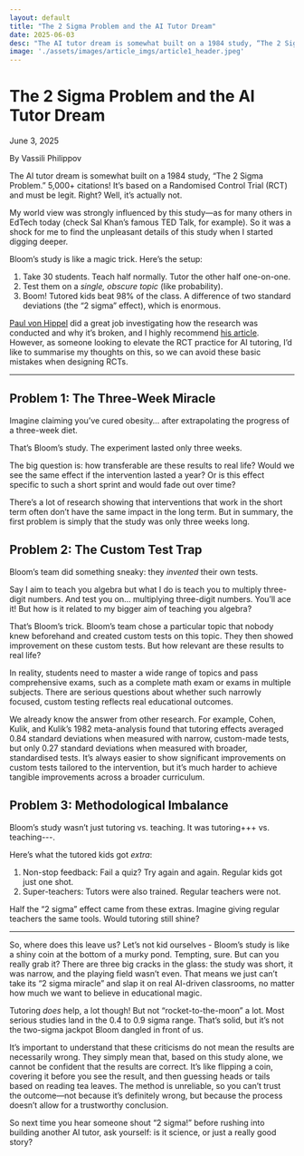 ```yaml
---
layout: default
title: "The 2 Sigma Problem and the AI Tutor Dream"
date: 2025-06-03
desc: "The AI tutor dream is somewhat built on a 1984 study, “The 2 Sigma Problem.” 5,000+ citations! It’s based on a Randomised Control Trial (RCT) and must be legit. Right? Well, it’s actually not."
image: './assets/images/article_imgs/article1_header.jpeg'
---
```


# The 2 Sigma Problem and the AI Tutor Dream

June 3, 2025

By Vassili Philippov

The AI tutor dream is somewhat built on a 1984 study, “The 2 Sigma Problem.” 5,000+ citations! It’s based on a Randomised Control Trial (RCT) and must be legit. Right? Well, it’s actually not.

My world view was strongly influenced by this study—as for many others in EdTech today (check Sal Khan’s famous TED Talk, for example). So it was a shock for me to find the unpleasant details of this study when I started digging deeper.

Bloom’s study is like a magic trick. Here’s the setup:

1. Take 30 students. Teach half normally. Tutor the other half one-on-one.
2. Test them on a _single, obscure topic_ (like probability).
3. Boom! Tutored kids beat 98% of the class. A difference of two standard deviations (the “2 sigma” effect), which is enormous.

[Paul von Hippel](https://www.linkedin.com/in/paul-von-hippel-8663857/?lipi=urn%3Ali%3Apage%3Ad_flagship3_pulse_read%3BqUJU74%2FbSb%2BpFrPgywYcsA%3D%3D) did a great job investigating how the research was conducted and why it’s broken, and I highly recommend [his article](https://www.educationnext.org/two-sigma-tutoring-separating-science-fiction-from-science-fact/). However, as someone looking to elevate the RCT practice for AI tutoring, I’d like to summarise my thoughts on this, so we can avoid these basic mistakes when designing RCTs.

---

## Problem 1: The Three-Week Miracle

Imagine claiming you’ve cured obesity… after extrapolating the progress of a three-week diet. 

That’s Bloom’s study. The experiment lasted only three weeks. 

The big question is: how transferable are these results to real life? Would we see the same effect if the intervention lasted a year? Or is this effect specific to such a short sprint and would fade out over time? 

There’s a lot of research showing that interventions that work in the short term often don’t have the same impact in the long term. But in summary, the first problem is simply that the study was only three weeks long.

## Problem 2: The Custom Test Trap

Bloom’s team did something sneaky: they _invented_ their own tests.

Say I aim to teach you algebra but what I do is teach you to multiply three-digit numbers. And test you on… multiplying three-digit numbers. You’ll ace it! But how is it related to my bigger aim of teaching you algebra?

That’s Bloom’s trick. Bloom’s team chose a particular topic that nobody knew beforehand and created custom tests on this topic. They then showed improvement on these custom tests. But how relevant are these results to real life?

In reality, students need to master a wide range of topics and pass comprehensive exams, such as a complete math exam or exams in multiple subjects. There are serious questions about whether such narrowly focused, custom testing reflects real educational outcomes.

We already know the answer from other research. For example, Cohen, Kulik, and Kulik’s 1982 meta-analysis found that tutoring effects averaged 0.84 standard deviations when measured with narrow, custom-made tests, but only 0.27 standard deviations when measured with broader, standardised tests. It’s always easier to show significant improvements on custom tests tailored to the intervention, but it’s much harder to achieve tangible improvements across a broader curriculum.

## Problem 3: Methodological Imbalance

Bloom’s study wasn’t just tutoring vs. teaching. It was tutoring+++ vs. teaching---.

Here’s what the tutored kids got _extra_:

1. Non-stop feedback: Fail a quiz? Try again and again. Regular kids got just one shot.
2. Super-teachers: Tutors were also trained. Regular teachers were not.

Half the “2 sigma” effect came from these extras. Imagine giving regular teachers the same tools. Would tutoring still shine?

---

So, where does this leave us? Let’s not kid ourselves - Bloom’s study is like a shiny coin at the bottom of a murky pond. Tempting, sure. But can you really grab it? There are three big cracks in the glass: the study was short, it was narrow, and the playing field wasn’t even. That means we just can’t take its “2 sigma miracle” and slap it on real AI-driven classrooms, no matter how much we want to believe in educational magic.

Tutoring _does_ help, a lot though! But not “rocket-to-the-moon” a lot. Most serious studies land in the 0.4 to 0.9 sigma range. That’s solid, but it’s not the two-sigma jackpot Bloom dangled in front of us.

It’s important to understand that these criticisms do not mean the results are necessarily wrong. They simply mean that, based on this study alone, we cannot be confident that the results are correct. It’s like flipping a coin, covering it before you see the result, and then guessing heads or tails based on reading tea leaves. The method is unreliable, so you can’t trust the outcome—not because it’s definitely wrong, but because the process doesn’t allow for a trustworthy conclusion.

So next time you hear someone shout “2 sigma!” before rushing into building another AI tutor, ask yourself: is it science, or just a really good story?